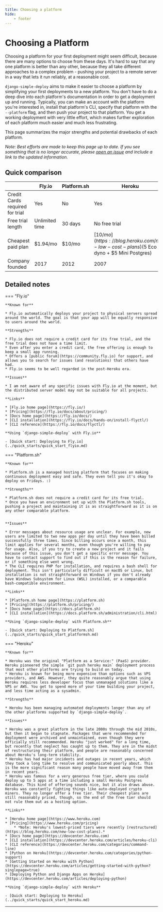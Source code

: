 ```yaml
---
title: Choosing a platform
hide:
    - footer
---
```


# Choosing a Platform

Choosing a platform for your first deployment might seem difficult, because there are many options to choose from these days. It's hard to say that any one platform is better than any other, because they all take different approaches to a complex problem - pushing your project to a remote server in a way that lets it run reliably, at a reasonable cost.

`django-simple-deploy` aims to make it easier to choose a platform by simplifying your first deployments to a new platform. You don't have to do a deep dive into each platform's documentation in order to get a deployment up and running. Typically, you can make an account with the platform you're interested in, install that platform's CLI, specify that platform with the `--platform` flag, and then push your project to that platform. You get a working deployment with very little effort, which makes further exploration of each platform much easier and much less frustrating.

This page summarizes the major strengths and potential drawbacks of each platform.

*Note: Best efforts are made to keep this page up to date. If you see something that is no longer accurate, please [open an issue](https://github.com/django-simple-deploy/django-simple-deploy/issues) and include a link to the updated information.*

## Quick comparison

|                       | Fly.io             | Platform.sh             | Heroku                                                      |
| --------------------- | ------------------ | ----------------------- | ----------------------------------------------------------- |
| Credit Cards required for trial | Yes                | No                      | Yes |
| Free trial length     | Unlimited time | 30 days | No free trial |
| Cheapest paid plan    | $1.94/mo              | $10/mo                  | [$10/mo](https://blog.heroku.com/new-low-cost-plans) ($5 Eco dyno + $5 Mini Postgres)                     |
| Company founded       | 2017               | 2012                    | 2007                                                        |

## Detailed notes

=== "Fly.io"

    **Known for**

    * Fly.io automatically deploys your project to physical servers spread around the world. The goal is that your app will be equally responsive to users around the world.

    **Strengths**

    * Fly.io does not require a credit card for its free trial, and the free trial does not have a time limit.
    * Even after you enter a credit card, the free offering is enough to keep a small app running.
    * Offers a [public forum](https://community.fly.io) for support, and allows you to search for issues (and resolutions) that others have had.
    * Fly.io seems to be well regarded in the post-Heroku era.

    **Issues**

    * I am not aware of any specific issues with Fly.io at the moment, but the distributed server model may not be suitable for all projects.

    **Links**

    * [Fly.io home page](https://fly.io/)
    * [Pricing](https://fly.io/docs/about/pricing/)
    * [Docs home page](https://fly.io/docs/)
    * [CLI installation](https://fly.io/docs/hands-on/install-flyctl/)
    * [CLI reference](https://fly.io/docs/flyctl/)

    **Using `django-simple-deploy` with Fly.io**

    - [Quick start: Deploying to Fly.io](../quick_starts/quick_start_flyio.md)

=== "Platform.sh"

    **Known for**

    * Platform.sh is a managed hosting platform that focuses on making continuous deployment easy and safe. They even tell you it's okay to deploy on Fridays. :)

    **Strengths**

    * Platform.sh does not require a credit card for its free trial.
    * Once you have an environment set up with the Platform.sh tools, pushing a project and maintaining it is as straightforward as it is on any other comparable platform.


    **Issues**

    * Error messages about resource usage are unclear. For example, new users are limited to two new apps per day until they have been billed successfully three times. Since billing occurs once a month, this limit applies for several months, even though you're willing to pay for usage. Also, if you try to create a new project and it fails because of this issue, you don't get a specific error message. You have to contact support to find out if this is the reason for failure, or if something else went wrong.
    * The CLI requires PHP for installation, and requires a bash shell for deployment. This isn't particularly difficult on macOS or Linux, but installation is not straightforward on Windows if you don't already have Windows Subsystem for Linux (WSL) installed, or a comparable bash-compatible environment.

    **Links**

    * [Platform.sh home page](https://platform.sh)
    * [Pricing](https://platform.sh/pricing/)
    * [Docs home page](https://docs.platform.sh)
    * [CLI installation](https://docs.platform.sh/administration/cli.html)

    **Using `django-simple-deploy` with Platform.sh**

    - [Quick start: Deploying to Platform.sh](../quick_starts/quick_start_platformsh.md)

=== "Heroku"

    **Known for**

    * Heroku was the original "Platform as a Service:" (PaaS) provider. Heroku pioneered the simple `git push heroku main` deployment process that most other platforms are trying to build on today.
    * Heroku is known for being more expensive than options such as VPS providers, and AWS. However, they quite reasonably argue that using Heroku requires less developer focus than unmanaged solutions like a VPS or AWS. You get to spend more of your time building your project, and less time acting as a sysadmin.

    **Strengths**

    * Heroku has been managing automated deployments longer than any of the other platforms supported by `django-simple-deploy`.

    **Issues**

    * Heroku was a great platform in the late 2000s through the mid 2010s, but then it began to stagnate. Packages that were recommended for deployment were archived and unmaintained, even though they were officially still recommended. Heroku "just worked" for a long time, but recently that neglect has caught up to them. They are in the midst of restructuring their platform, and people are reasonably concerned about Heroku's long-term stability.
    * Heroku has had major incidents and outages in recent years, which they took a long time to resolve and communicated poorly about. This is the more significant reason many people have moved away from them in recent years.
    * Heroku was famous for a very generous free tier, where you could deploy up to 5 apps at a time including a small Heroku Postgres database. This kind of offering sounds nice, but it also draws abuse. Heroku was constantly fighting things like auto-deployed crypto miners. They no longer offer a free tier. Their cheapest plans are still reasonably priced, though, so the end of the free tier should not rule them out as a hosting option.

    **Links**

    * [Heroku home page](https://www.heroku.com)
    * [Pricing](https://www.heroku.com/pricing)
        * *Note: Heroku's lowest-priced tiers were recently [restructured](https://blog.heroku.com/new-low-cost-plans).*
    * [Docs home page](https://devcenter.heroku.com)
    * [CLI installation](https://devcenter.heroku.com/articles/heroku-cli)
    * [CLI reference](https://devcenter.heroku.com/categories/command-line)
    * [Python on Heroku](https://devcenter.heroku.com/categories/python-support)
    * [Getting Started on Heroku with Python](https://devcenter.heroku.com/articles/getting-started-with-python?singlepage=true)
    * [Deploying Python and Django Apps on Heroku](https://devcenter.heroku.com/articles/deploying-python)

    **Using `django-simple-deploy` with Heroku**

    - [Quick start: Deploying to Heroku](../quick_starts/quick_start_heroku.md)

---
